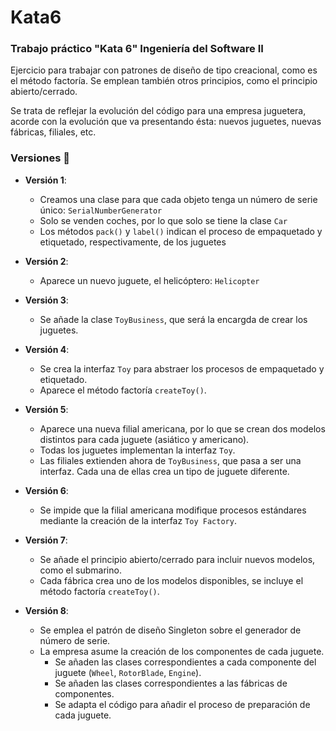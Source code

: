 # Kata6
### Trabajo práctico "Kata 6" Ingeniería del Software II
Ejercicio para trabajar con patrones de diseño de tipo creacional, como es el método factoría. Se emplean también otros principios, como el principio abierto/cerrado.

Se trata de reflejar la evolución del código para una empresa juguetera, acorde con la evolución que va presentando ésta: nuevos juguetes, nuevas fábricas, filiales, etc.

### Versiones :wrench:
* **Versión 1**: 

   * Creamos una clase para que cada objeto tenga un número de serie único: `SerialNumberGenerator`
   * Solo se venden coches, por lo que solo se tiene la clase `Car`
   * Los métodos `pack()` y `label()` indican el proceso de empaquetado y etiquetado, respectivamente, de los juguetes
* **Versión 2**: 
   
   * Aparece un nuevo juguete, el helicóptero: `Helicopter`
   
* **Versión 3**: 

   * Se añade la clase `ToyBusiness`, que será la encargda de crear los juguetes.
   
* **Versión 4**: 

   * Se crea la interfaz `Toy` para abstraer los procesos de empaquetado y etiquetado. 
   * Aparece el método factoría `createToy()`.
   
* **Versión 5**: 
   
   * Aparece una nueva filial americana, por lo que se crean dos modelos distintos para cada juguete (asiático y americano).
   * Todas los juguetes implementan la interfaz `Toy`.
   * Las filiales extienden ahora de `ToyBusiness`, que pasa a ser una interfaz. Cada una de ellas crea un tipo de juguete diferente.
   
* **Versión 6**: 

   * Se impide que la filial americana modifique procesos estándares mediante la creación de la interfaz `Toy Factory`.
   
* **Versión 7**: 

   * Se añade el principio abierto/cerrado para incluir nuevos modelos, como el submarino.
   * Cada fábrica crea uno de los modelos disponibles, se incluye el método factoría `createToy()`.

* **Versión 8**: 

   * Se emplea el patrón de diseño Singleton sobre el generador de número de serie.
   * La empresa asume la creación de los componentes de cada juguete.
     * Se añaden las clases correspondientes a cada componente del juguete (`Wheel`, `RotorBlade`, `Engine`).
     * Se añaden las clases correspondientes a las fábricas de componentes.
     * Se adapta el código para añadir el proceso de preparación de cada juguete.
